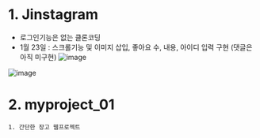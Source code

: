 # 1. Jinstagram
- 로그인기능은 없는 클론코딩
- 1월 23일 : 스크롤기능 및 이미지 삽입, 좋아요 수, 내용, 아이디 입력 구현 (댓글은 아직 미구현) 
![image](https://github.com/ho1121h/Python_Project/assets/102492367/9fd7c4d2-3a12-4157-ab19-39d765b91f83)
    
![image](https://github.com/ho1121h/Python_Project/assets/102492367/a44812a9-83ec-4703-831f-78c0cc109759)







# 2. myproject_01
    1. 간단한 장고 웹프로젝트
